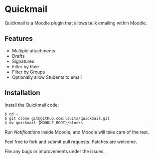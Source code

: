 # Quickmail

Quickmail is a Moodle plugin that allows bulk emailing within Moodle.

## Features

* Multiple attachments
* Drafts
* Signatures
* Filter by Role
* Filter by Groups
* Optionally allow Students to email

## Installation

Install the Quickmail code:

```
$ cd ~
$ git clone git@github.com:lsuits/quickmail.git
$ mv quickmail {MOODLE_ROOT}/blocks
```

Run _Notifications_ inside Moodle, and Moodle will take care of the rest.

Feel free to fork and submit pull requests. Patches are welcome.

File any bugs or improvements under the issues.
